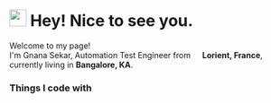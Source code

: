 <h1><img src="https://emojis.slackmojis.com/emojis/images/1531849430/4246/blob-sunglasses.gif?1531849430" width="30"/> Hey! Nice to see you.</h1>

<p>Welcome to my page! </br> I'm Gnana Sekar, Automation Test Engineer from <img src="[https://cdn-icons-png.flaticon.com/512/197/197560.png](https://cdn-icons-png.flaticon.com/512/3909/3909444.png)" width="13"/> <b>Lorient, France</b>, currently living in <b>Bangalore, KA</b>. </p>
<h3>Things I code with</h3>
<p>







<!--
**gnanasekart/gnanasekart** is a ✨ _special_ ✨ repository because its `README.md` (this file) appears on your GitHub profile.

Here are some ideas to get you started:

- 🔭 I’m currently working on ...
- 🌱 I’m currently learning ...
- 👯 I’m looking to collaborate on ...
- 🤔 I’m looking for help with ...
- 💬 Ask me about ...
- 📫 How to reach me: ...
- 😄 Pronouns: ...
- ⚡ Fun fact: ...
-->
